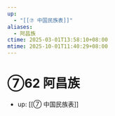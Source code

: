 ```yaml
---
up:
  - "[[⑦ 中国民族表]]"
aliases:
  - 阿昌族
ctime: 2025-03-01T13:58:10+08:00
mtime: 2025-10-01T11:40:29+08:00
---
```


# ⑦62 阿昌族

- up: [[⑦ 中国民族表]]
